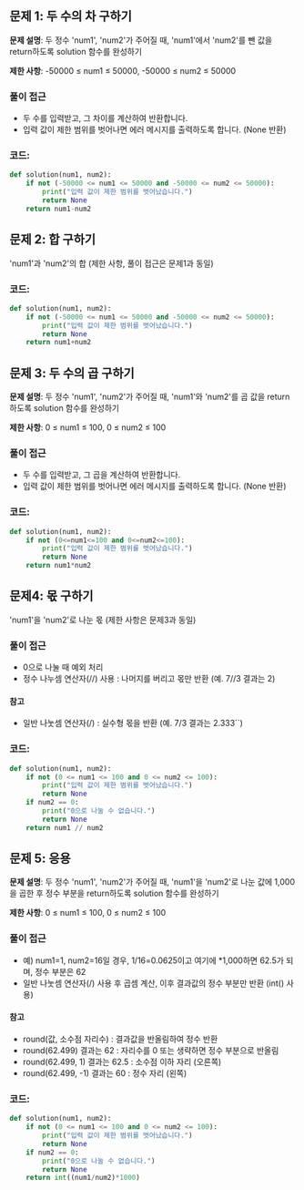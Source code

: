 ## 문제 1: 두 수의 차 구하기

**문제 설명**: 두 정수 'num1', 'num2'가 주어질 때, 'num1'에서 'num2'를 뺀 값을 return하도록 solution 함수를 완성하기

**제한 사항**: -50000 ≤ num1 ≤ 50000, -50000 ≤ num2 ≤ 50000

### 풀이 접근
- 두 수를 입력받고, 그 차이를 계산하여 반환합니다.
- 입력 값이 제한 범위를 벗어나면 에러 메시지를 출력하도록 합니다. (None 반환)

### 코드:
```python
def solution(num1, num2):
    if not (-50000 <= num1 <= 50000 and -50000 <= num2 <= 50000):
        print("입력 값이 제한 범위를 벗어났습니다.")
        return None
    return num1-num2
```

## 문제 2: 합 구하기

'num1'과 'num2'의 합 (제한 사항, 풀이 접근은 문제1과 동일)

### 코드:
```python
def solution(num1, num2):
    if not (-50000 <= num1 <= 50000 and -50000 <= num2 <= 50000):
        print("입력 값이 제한 범위를 벗어났습니다.")
        return None
    return num1+num2
```

## 문제 3: 두 수의 곱 구하기

**문제 설명**: 두 정수 'num1', 'num2'가 주어질 때, 'num1'와 'num2'를 곱 값을 return하도록 solution 함수를 완성하기

**제한 사항**: 0 ≤ num1 ≤ 100, 0 ≤ num2 ≤ 100

### 풀이 접근
- 두 수를 입력받고, 그 곱을 계산하여 반환합니다.
- 입력 값이 제한 범위를 벗어나면 에러 메시지를 출력하도록 합니다. (None 반환)

### 코드:
```python
def solution(num1, num2):
    if not (0<=num1<=100 and 0<=num2<=100):
        print("입력 값이 제한 범위를 벗어났습니다.")
        return None
    return num1*num2
```

## 문제4: 몫 구하기

'num1'을 'num2'로 나눈 몫 (제한 사항은 문제3과 동일)

### 풀이 접근
- 0으로 나눌 때 예외 처리
- 정수 나누셈 연산자(//) 사용 : 나머지를 버리고 몫만 반환 (예. 7//3 결과는 2)

#### 참고
- 일반 나눗셈 연산자(/) : 실수형 몫을 반환 (예. 7/3 결과는 2.333``)

### 코드:
```python
def solution(num1, num2):
    if not (0 <= num1 <= 100 and 0 <= num2 <= 100):
        print("입력 값이 제한 범위를 벗어났습니다.")
        return None
    if num2 == 0:
        print("0으로 나눌 수 없습니다.")
        return None
    return num1 // num2
```

## 문제 5: 응용

**문제 설명**: 두 정수 'num1', 'num2'가 주어질 때, 'num1'을 'num2'로 나눈 값에 1,000을 곱한 후 정수 부분을 return하도록 solution 함수를 완성하기

**제한 사항**: 0 ≤ num1 ≤ 100, 0 ≤ num2 ≤ 100

### 풀이 접근
- 예) num1=1, num2=16일 경우, 1/16=0.0625이고 여기에 *1,000하면 62.5가 되며, 정수 부분은 62
- 일반 나눗셈 연산자(/) 사용 후 곱셈 계산, 이후 결과값의 정수 부분만 반환 (int() 사용)

#### 참고
- round(값, 소수점 자리수) : 결과값을 반올림하여 정수 반환
- round(62.499) 결과는 62 : 자리수를 0 또는 생략하면 정수 부분으로 반올림
- round(62.499, 1) 결과는 62.5 : 소수점 이하 자리 (오른쪽)
- round(62.499, -1) 결과는 60 : 정수 자리 (왼쪽)

### 코드:
```python
def solution(num1, num2):
    if not (0 <= num1 <= 100 and 0 <= num2 <= 100):
        print("입력 값이 제한 범위를 벗어났습니다.")
        return None
    if num2 == 0:
        print("0으로 나눌 수 없습니다.")
        return None
    return int((num1/num2)*1000)
```
